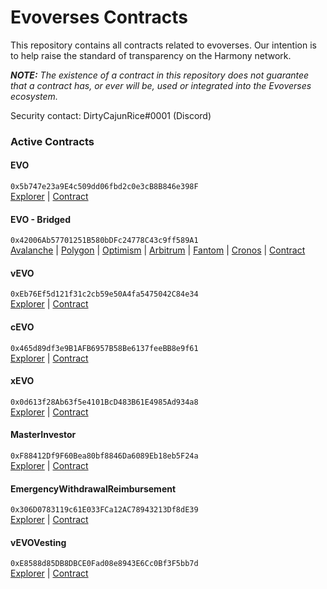 # Evoverses Contracts

This repository contains all contracts related to evoverses. Our intention is to help raise the standard of 
transparency on the Harmony network.

***NOTE:** The existence of a contract in this repository does not guarantee that a contract has, or ever will be,
used or integrated into the Evoverses ecosystem.*

Security contact: DirtyCajunRice#0001 (Discord)

### Active Contracts

#### EVO
`0x5b747e23a9E4c509dd06fbd2c0e3cB8B846e398F`  
[Explorer][EVO-explorer] | [Contract](contracts/deprecated/EvoToken.sol)

#### EVO - Bridged
`0x42006Ab57701251B580bDFc24778C43c9ff589A1`  
[Avalanche][Avalanche-explorer] | [Polygon][Polygon-explorer] | [Optimism][Optimism-explorer] | [Arbitrum][Arbitrum-explorer] | [Fantom][Fantom-explorer] | [Cronos][Cronos-explorer] | [Contract](contracts/ERC20/EVOUpgradeable.sol)

#### vEVO
`0xEb76Ef5d121f31c2cb59e50A4fa5475042C84e34`  
[Explorer][vEVO-explorer] | [Contract](contracts/deprecated/vEvoToken.sol)

#### cEVO
`0x465d89df3e9B1AFB6957B58Be6137feeBB8e9f61`  
[Explorer][cEVO-explorer] | [Contract](contracts/ERC20/cEVOUpgradeable.sol)

#### xEVO
`0x0d613f28Ab63f5e4101BcD483B61E4985Ad934a8`  
[Explorer][xEVO-explorer] | [Contract](contracts/ERC20/xEVOUpgradeable.sol)

#### MasterInvestor
`0xF88412Df9F60Bea80bf8846Da6089Eb18eb5F24a`  
[Explorer][master-investor-explorer] | [Contract](contracts/npc/MasterInvestor.sol)

#### EmergencyWithdrawalReimbursement
`0x306D0783119c61E033FCa12AC78943213Df8dE39`  
[Explorer][ewru-explorer] | [Contract](contracts/npc/EmergencyWithdrawalReimbursementUpgradeable.sol)

#### vEVOVesting
`0xE8588d85DB8DBCE0Fad08e8943E6Cc0Bf3F5bb7d`  
[Explorer][vEVOVesting-explorer] | [Contract](contracts/npc/vEVOVestingUpgradeable.sol)


[EVO-explorer]: https://explorer.harmony.one/address/0x5b747e23a9e4c509dd06fbd2c0e3cb8b846e398f
[vEVO-explorer]: https://explorer.harmony.one/address/0xEb76Ef5d121f31c2cb59e50A4fa5475042C84e34
[cEVO-explorer]: https://explorer.harmony.one/address/0x465d89df3e9B1AFB6957B58Be6137feeBB8e9f61
[xEVO-explorer]: https://explorer.harmony.one/address/0x0d613f28Ab63f5e4101BcD483B61E4985Ad934a8
[master-investor-explorer]: https://explorer.harmony.one/address/0xF88412Df9F60Bea80bf8846Da6089Eb18eb5F24a
[ewru-explorer]: https://explorer.harmony.one/address/0x306D0783119c61E033FCa12AC78943213Df8dE39
[vEVOVesting-explorer]: https://explorer.harmony.one/address/0xE8588d85DB8DBCE0Fad08e8943E6Cc0Bf3F5bb7d
[Fantom-explorer]: https://ftmscan.com/address/0x42006ab57701251b580bdfc24778c43c9ff589a1#code
[Cronos-explorer]: https://cronoscan.com/address/0x42006ab57701251b580bdfc24778c43c9ff589a1#code
[Arbitrum-explorer]: https://arbiscan.io/address/0x42006ab57701251b580bdfc24778c43c9ff589a1#code
[Optimism-explorer]: https://optimistic.etherscan.io/address/0x42006ab57701251b580bdfc24778c43c9ff589a1#code
[Polygon-explorer]: https://polygonscan.com/address/0x42006ab57701251b580bdfc24778c43c9ff589a1#code
[Avalanche-explorer]: https://snowtrace.io/address/0x42006ab57701251b580bdfc24778c43c9ff589a1#code